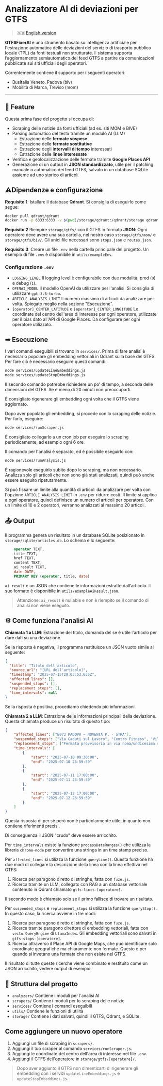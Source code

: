 # Analizzatore AI di deviazioni per GTFS

> 🇬🇧 [English version](readme.md)

**GTFSFixerAI** è uno strumento basato su intelligenza artificiale per l'estrazione automatica delle deviazioni del servizio di trasporto pubblico locale (TPL) da fonti testuali non strutturate. Il sistema supporta l’aggiornamento semiautomatico dei feed GTFS a partire da comunicazioni pubblicate sui siti ufficiali degli operatori.

Correntemente contiene il supporto per i seguenti operatori:
- BusItalia Veneto, Padova (biv)
- Mobilità di Marca, Treviso (mom)

---

## 🚀 Feature

Questa prima fase del progetto si occupa di:

- Scraping delle notizie da fonti ufficiali (ad es. siti MOM e BIVE)
- Parsing automatico del testo tramite un modulo AI (LLM)
  - Estrazione delle **fermate sospese**
  - Estrazione delle **fermate sostitutive** 
  - Estrazione degli **intervalli di tempo** interessati
  - Estrazione delle **linee interessate** 
- Verifica e geolocalizzazione delle fermate tramite **Google Places API**
- Generazione di un output in **JSON standardizzato**, utile per il patching manuale o automatico dei feed GTFS, salvato in un database SQLite assieme ad uno storico di articoli.

## ⚠️Dipendenze e configurazione

**Requisito 1**: Istallare il database **Qdrant**. Si consiglia di eseguirlo come segue:

```bash  
docker pull qdrant/qdrant  
docker run -p 6333:6333 -v $(pwd)/storage/qdrant:/qdrant/storage qdrant/qdrant  
```  

**Requisito 2** Riempire `storage/gtfs/` con il GTFS in formato **JSON**: Ogni operatore deve avere una sua cartella, nel nostro caso `storage/gtfs/mom/` e `storage/gtfs/biv/`. Gli unici file necessari sono `stops.json` e `routes.json`.

**Requisito 3**: Creare un file `.env` nella cartella principale del progetto. Un esempio di file `.env` è disponibile in `utils/exampleEnv`.

### Configurazione `.env`

- `LOGGING_LEVEL` Il logging level è configurabile con due modalità, prod (`0`) e debug (`1`).
- `OPENAI_MODEL` Il modello OpenAI da utilizzare per l'analisi. Si consiglia di utilizzare `gpt-3.5-turbo`.
- `ARTICLE_ANALYSIS_LIMIT` Il numero massimo di articoli da analizzare per volta. Spiegato meglio nella sezione "Esecuzione".
- `[operator]_CENTER_LATITUDE` e `[operator]_CENTER_LONGITUDE` Le coordinate del centro dell'area di interesse per ogni operatore, utilizzate per il bias dato all'API di Google Places. Da configurare per ogni operatore utilizzato.

## ➡ Esecuzione

I vari comandi eseguibili si trovano in `services/`. Prima di fare analisi è necessario popolare gli embedding vettoriali in Qdrant sulla base del GTFS. Per fare ciò è necessario eseguire questi comandi:

```bash
node services/updateLineEmbeddings.js
node services/updateStopEmbeddings.js
```

Il secondo comando potrebbe richiedere un po' di tempo, a seconda delle dimensioni del GTFS. Se è meno di 20 minuti non preoccuparti.

È consigliato rigenerare gli embedding ogni volta che il GTFS viene aggiornato.

Dopo aver popolato gli embedding, si procede con lo scraping delle notizie. Per farlo, eseguire:

```bash
node services/runScraper.js
```

È consigliato collegarlo a un cron job per eseguire lo scraping periodicamente, ad esempio ogni 6 ore.

Il comando per l'analisi è separato, ed è possibile eseguirlo con:

```bash
node services/runAnalysis.js
```

È ragionevole eseguirlo subito dopo lo scraping, ma non necessario. Analizza solo gli articoli che non sono già stati analizzati, quindi può anche essere eseguito ripetutamente.

Si può fissare un limite alla quantità di articoli da analizzare per volta con l'opzione `ARTICLE_ANALYSIS_LIMIT` in `.env` per ridurre costi. Il limite si applica a ogni operatore, quindi definisce un numero di articoli per operatore. Con un limite di 10 e 2 operatori, verranno analizzati al massimo 20 articoli.

## 📤 Output 

Il programma genera un risultato in un database SQLite posizionato in `storage/sqlite/articles.db`. Lo schema è lo seguente:

```sql
    operator TEXT,
    title TEXT,
    href TEXT,
    content TEXT,
    ai_result TEXT,
    date DATE,
    PRIMARY KEY (operator, title, date)
```

`ai_result` è un JSON che contiene le informazioni estratte dall'articolo. Il suo formato è disponibile in `utils/exampleAiResult.json`.

> Attenzione: `ai_result` è nullable e non è riempito se il comando di analisi non viene eseguito.

## ⚙ Come funziona l'analisi AI

**Chiamata 1 a LLM**: Estrazione del titolo, domanda del se è utile l'articolo per dare dati su una deviazione. 

Se la risposta è negativa, il programma restituisce un JSON vuoto simile al seguente:

```json
{
  "title": "Titolo dell'articolo",
  "source_url": "[URL dell'articolo]",
  "timestamp": "2025-07-15T20:03:53.635Z",
  "affected_lines": [],
  "suspended_stops": [],
  "replacement_stops": [],
  "time_intervals": null
}
```

Se la risposta è positiva, procediamo chiedendo più informazioni.

**Chiamata 2 a LLM**: Estrazione delle informazioni principali della deviazione. Questa chiamata produce un risultato di questo tipo:

```json
{
    "affected_lines": ["E073 PADOVA – NOVENTA P. - STRA"],
    "suspended_stops": ["Via Caduti sul Lavoro", "Centro Fitness", "Villaggio Sant’Antonio", "Bar Industria"],
    "replacement_stops": ["Fermata provvisoria in via nona/undicesima strada", "Via Valmarana", "Noventa scuole"],
    "time_intervals": [
        {
            "start": "2025-07-10 09:30:00",
            "end": "2025-07-10 23:59:59"
        },
        {
            "start": "2025-07-11 17:00:00",
            "end": "2025-07-11 23:59:59"
        },
        {
            "start": "2025-07-12 17:00:00",
            "end": "2025-07-12 23:59:59"
        }
    ]
}
```

Questa risposta di per sè però non è particolarmente utile, in quanto non contiene riferimenti precisi.

Di conseguenza il JSON "crudo" deve essere arricchito.

Per `time_intervals` esiste la funzione `processDateRanges()` che utilizza la libreria `chrono-node` per convertire una stringa in un time stamp preciso.

Per `affected_lines` si utilizza la funzione `queryLine()`. Questa funzione ha due modi di collegare la descrizione della linea con la linea effettiva nel GTFS:

1. Ricerca per paragono diretto di stringhe, fatta con `fuze.js`.
2. Ricerca tramite un LLM, collegato con RAG a un database vettoriale contenuto in Qdrant chiamato `gtfs-lines-[operatore]`.

Il secondo modo è chiamato solo se il primo fallisce di trovare un risultato.

Per `suspended_stops` e `replacement_stops` si utilizza la funzione `queryStop()`. In questo caso, la ricerca avviene in tre modi:

1. Ricerca per paragono diretto di stringhe, fatta con `fuze.js`.
2. Ricerca tramite paragono direttore di embedding vettoriali, fatta con `vectorQueryEngine` di `LlamaIndex`. Gli embedding vettoriali sono salvati in `gtfs-stops-[operatore]`.
3. Ricerca attraverso il Place API di Google Maps, che può identificare solo coordinate geografiche ma chiaramente non fermate. Questo è per quando si invetano una fermata che non esiste nel GTFS.

Il risultato di tutte queste ricerche viene combinato e restituito come un JSON arricchito, vedere output di esempio.

## 📃 Struttura del progetto

- `analyzers/` Contiene i moduli per l'analisi AI
- `scrapers/` Contiene i moduli per lo scraping delle notizie
- `services/` Contiene i comandi eseguibili
- `utils/` Contiene le funzioni di utilità
- `storage/` Contiene i dati salvati, quindi il GTFS, Qdrant, e SQLite.

## Come aggiungere un nuovo operatore

1. Aggiungi un file di scraping in `scrapers/`.
2. Aggiungi il tuo scraper al comando `services/runScraper.js`.
3. Aggiungi le coordinate del centro dell'area di interesse nel file `.env`.
4. Aggiungi il GTFS dell'operatore in `storage/gtfs/[operatore]/`.

> Dopo aver aggiunto il GTFS non dimenticarti di rigenerare gli embedding con i servizi `updateLineEmbeddings.js` e `updateStopEmbeddings.js`.
